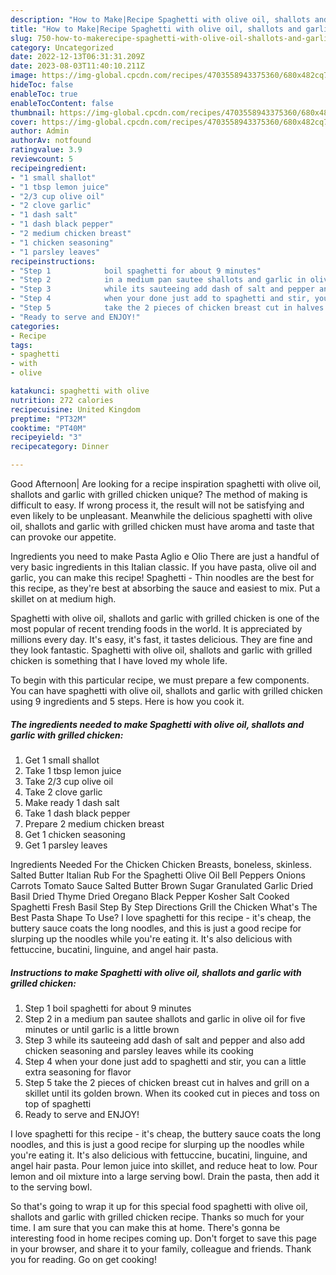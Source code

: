 ```yaml
---
description: "How to Make|Recipe Spaghetti with olive oil, shallots and garlic with grilled chicken {That is Delicious"
title: "How to Make|Recipe Spaghetti with olive oil, shallots and garlic with grilled chicken {That is Delicious"
slug: 750-how-to-makerecipe-spaghetti-with-olive-oil-shallots-and-garlic-with-grilled-chicken-that-is-delicious
category: Uncategorized
date: 2022-12-13T06:31:31.209Z
date: 2023-08-03T11:40:10.211Z
image: https://img-global.cpcdn.com/recipes/4703558943375360/680x482cq70/spaghetti-with-olive-oil-shallots-and-garlic-with-grilled-chicken-recipe-main-photo.jpg
hideToc: false
enableToc: true
enableTocContent: false
thumbnail: https://img-global.cpcdn.com/recipes/4703558943375360/680x482cq70/spaghetti-with-olive-oil-shallots-and-garlic-with-grilled-chicken-recipe-main-photo.jpg
cover: https://img-global.cpcdn.com/recipes/4703558943375360/680x482cq70/spaghetti-with-olive-oil-shallots-and-garlic-with-grilled-chicken-recipe-main-photo.jpg
author: Admin
authorAv: notfound
ratingvalue: 3.9
reviewcount: 5
recipeingredient:
- "1 small shallot"
- "1 tbsp lemon juice"
- "2/3 cup olive oil"
- "2 clove garlic"
- "1 dash salt"
- "1 dash black pepper"
- "2 medium chicken breast"
- "1 chicken seasoning"
- "1 parsley leaves"
recipeinstructions:
- "Step 1            boil spaghetti for about 9 minutes"
- "Step 2            in a medium pan sautee shallots and garlic in olive oil for five minutes or until garlic is a little brown"
- "Step 3            while its sauteeing add dash of salt and pepper and also add chicken seasoning and parsley leaves while its cooking"
- "Step 4            when your done just add to spaghetti and stir, you can a little extra seasoning for flavor"
- "Step 5            take the 2 pieces of chicken breast cut in halves and grill on a skillet until its golden brown. When its cooked cut in pieces and toss on top of spaghetti"
- "Ready to serve and ENJOY!"
categories:
- Recipe
tags:
- spaghetti
- with
- olive

katakunci: spaghetti with olive 
nutrition: 272 calories
recipecuisine: United Kingdom
preptime: "PT32M"
cooktime: "PT40M"
recipeyield: "3"
recipecategory: Dinner

---
```



Good Afternoon| Are looking for a recipe inspiration spaghetti with olive oil, shallots and garlic with grilled chicken unique? The method of making is difficult to easy. If wrong process it, the result will not be satisfying and even likely to be unpleasant. Meanwhile the delicious spaghetti with olive oil, shallots and garlic with grilled chicken must have aroma and taste that can provoke our appetite.





Ingredients you need to make Pasta Aglio e Olio There are just a handful of very basic ingredients in this Italian classic. If you have pasta, olive oil and garlic, you can make this recipe! Spaghetti - Thin noodles are the best for this recipe, as they&#39;re best at absorbing the sauce and easiest to mix. Put a skillet on at medium high.

Spaghetti with olive oil, shallots and garlic with grilled chicken is one of the most popular of recent trending foods in the world. It is appreciated by millions every day. It's easy, it's fast, it tastes delicious. They are fine and they look fantastic. Spaghetti with olive oil, shallots and garlic with grilled chicken is something that I have loved my whole life.


To begin with this particular recipe, we must prepare a few components. You can have spaghetti with olive oil, shallots and garlic with grilled chicken using 9 ingredients and 5 steps. Here is how you cook it.

<!--inarticleads1-->

##### The ingredients needed to make Spaghetti with olive oil, shallots and garlic with grilled chicken:

1. Get 1 small shallot
1. Take 1 tbsp lemon juice
1. Take 2/3 cup olive oil
1. Take 2 clove garlic
1. Make ready 1 dash salt
1. Take 1 dash black pepper
1. Prepare 2 medium chicken breast
1. Get 1 chicken seasoning
1. Get 1 parsley leaves


Ingredients Needed For the Chicken Chicken Breasts, boneless, skinless. Salted Butter Italian Rub For the Spaghetti Olive Oil Bell Peppers Onions Carrots Tomato Sauce Salted Butter Brown Sugar Granulated Garlic Dried Basil Dried Thyme Dried Oregano Black Pepper Kosher Salt Cooked Spaghetti Fresh Basil Step By Step Directions Grill the Chicken What&#39;s The Best Pasta Shape To Use? I love spaghetti for this recipe - it&#39;s cheap, the buttery sauce coats the long noodles, and this is just a good recipe for slurping up the noodles while you&#39;re eating it. It&#39;s also delicious with fettuccine, bucatini, linguine, and angel hair pasta. 

<!--inarticleads2-->

##### Instructions to make Spaghetti with olive oil, shallots and garlic with grilled chicken:

1. Step 1            boil spaghetti for about 9 minutes
1. Step 2            in a medium pan sautee shallots and garlic in olive oil for five minutes or until garlic is a little brown
1. Step 3            while its sauteeing add dash of salt and pepper and also add chicken seasoning and parsley leaves while its cooking
1. Step 4            when your done just add to spaghetti and stir, you can a little extra seasoning for flavor
1. Step 5            take the 2 pieces of chicken breast cut in halves and grill on a skillet until its golden brown. When its cooked cut in pieces and toss on top of spaghetti
1. Ready to serve and ENJOY!

I love spaghetti for this recipe - it&#39;s cheap, the buttery sauce coats the long noodles, and this is just a good recipe for slurping up the noodles while you&#39;re eating it. It&#39;s also delicious with fettuccine, bucatini, linguine, and angel hair pasta. Pour lemon juice into skillet, and reduce heat to low. Pour lemon and oil mixture into a large serving bowl. Drain the pasta, then add it to the serving bowl. 

So that's going to wrap it up for this special food spaghetti with olive oil, shallots and garlic with grilled chicken recipe. Thanks so much for your time. I am sure that you can make this at home. There's gonna be interesting food in home recipes coming up. Don't forget to save this page in your browser, and share it to your family, colleague and friends. Thank you for reading. Go on get cooking!
